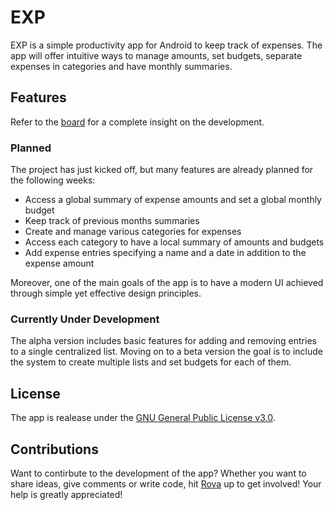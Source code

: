 # EXP

EXP is a simple productivity app for Android to keep track of expenses. The app will offer intuitive ways to manage amounts, set budgets, separate expenses in categories and have monthly summaries.

## Features

Refer to the [board](https://github.com/rovati/exp-app/projects/1) for a complete insight on the development.

### Planned

The project has just kicked off, but many features are already planned for the following weeks:

- Access a global summary of expense amounts and set a global monthly budget
- Keep track of previous months summaries
- Create and manage various categories for expenses
- Access each category to have a local summary of amounts and budgets
- Add expense entries specifying a name and a date in addition to the expense amount

Moreover, one of the main goals of the app is to have a modern UI achieved through simple yet effective design principles.

### Currently Under Development

The alpha version includes basic features for adding and removing entries to a single centralized list. Moving on to a beta version the goal is to include the system to create multiple lists and set budgets for each of them.

## License

The app is realease under the [GNU General Public License v3.0](LICENSE).

## Contributions

Want to contirbute to the development of the app? Whether you want to share ideas, give comments or write code, hit [Rova](https://github.com/rovati) up to get involved! Your help is greatly appreciated!

